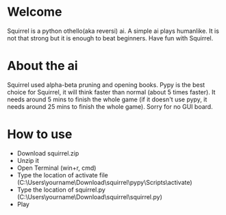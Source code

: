 # Welcome
Squirrel is a python othello(aka reversi) ai. A simple ai plays humanlike. It is not that strong but it is enough to beat beginners. Have fun with Squirrel.

# About the ai
Squirrel used alpha-beta pruning and opening books. Pypy is the best choice for Squirrel, it will think faster than normal (about 5 times faster). It needs around 5 mins to finish the whole game (if it doesn't use pypy, it needs around 25 mins to finish the whole game). Sorry for no GUI board.

# How to use
- Download squirrel.zip
- Unzip it
- Open Terminal (win+r, cmd)
- Type the location of activate file (C:\Users\yourname\Download\squirrel\pypy\Scripts\activate)
- Type the location of squirrel.py (C:\Users\yourname\Download\squirrel\squirrel.py)
- Play
